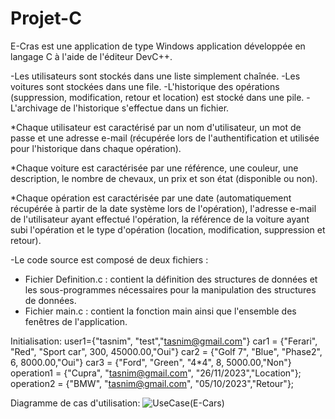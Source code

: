 # Projet-C
E-Cras est une application de type Windows application développée en langage C à l'aide de l'éditeur DevC++.

-Les utilisateurs sont stockés dans une liste simplement chaînée.
-Les voitures sont stockées dans une file.
-L'historique des opérations (suppression, modification, retour et location) est stocké dans une pile.
-L'archivage de l'historique s'effectue dans un fichier.

*Chaque utilisateur est caractérisé par un nom d'utilisateur, un mot de passe et une adresse e-mail (récupérée lors de l'authentification et utilisée pour l'historique dans chaque opération).

*Chaque voiture est caractérisée par une référence, une couleur, une description, le nombre de chevaux, un prix et son état (disponible ou non).

*Chaque opération est caractérisée par une date (automatiquement récupérée à partir de la date système lors de l'opération), l'adresse e-mail de l'utilisateur ayant effectué l'opération, la référence de la voiture ayant subi l'opération et le type d'opération (location, modification, suppression et retour).

-Le code source est composé de deux fichiers :
- Fichier Definition.c : contient la définition des structures de données et les sous-programmes nécessaires pour la manipulation des structures de données.
- Fichier main.c : contient la fonction main ainsi que l'ensemble des fenêtres de l'application.

Initialisation:
    user1={"tasnim", "test","tasnim@gmail.com"}
    car1 = {"Ferari", "Red", "Sport car", 300, 45000.00,"Oui"}
    car2 = {"Golf 7", "Blue", "Phase2", 6, 8000.00,"Oui"}
    car3 = {"Ford", "Green", "4*4", 8, 5000.00,"Non"}
    operation1 = {"Cupra", "tasnim@gmail.com", "26/11/2023","Location"}; 
    operation2 = {"BMW", "tasnim@gmail.com", "05/10/2023","Retour"};

Diagramme de cas d'utilisation:
![UseCase(E-Cars)](https://github.com/LouatiTasnim/Projet-C/assets/120528076/7de17645-a833-493b-9886-73024e9d03b1)


